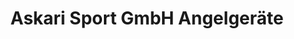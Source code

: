 ---
title: "Askari Sport GmbH Angelgeräte"
url: /landsberg/askari-sport-gmbh-angelgeraete/
shop: Angeln
---